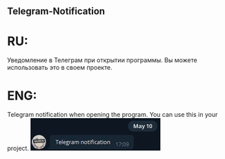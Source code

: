 ## Telegram-Notification
# RU:
 Уведомление в Телеграм при открытии программы.
 Вы можете использовать это в своем проекте.
# ENG:
 Telegram notification when opening the program.
 You can use this in your project.
![alt text](kwXZ275GC9k.jpg)
